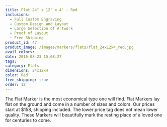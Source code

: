 ```yaml
---
title: Flat 24" x 12" x 4" - Red
inclusions:
  - Full Custom Engraving
  - Custom Design and Layout
  - Large Selection of Artwork
  - Proof of Layout
  - Free Shipping
product_id: 47
product_image: /images/markers/flats/flat_24x12x4_red.jpg
avail_colors: 
date: 2016-08-23 15:08:27
tags:
category: Flats
dimensions: 24x12x4
color: Red
free_shipping: true
order: 12
---
```

The Flat Marker is the most economical type one will find. Flat Markers lay flat on the ground and come in a number of sizes and colors. Our prices start at $158, shipping included. The lower price tag does not mean lower quality. These Markers will beautifully mark the resting place of a loved one for centuries to come.